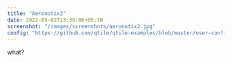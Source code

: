 ```yaml
---
title: "Aeronotix2"
date: 2022-05-02T13:39:06+05:30
screenshot: "/images/screenshots/aeronotix2.jpg"
config: "https://github.com/qtile/qtile-examples/blob/master/user-configs/aeronotix.py"
---
```


what?

